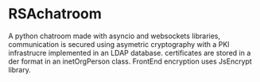 # RSAchatroom
A python chatroom made with asyncio and websockets libraries, communication is secured using asymetric cryptography with a PKI infrastrucre implemented in an LDAP database. certificates are stored in a der format in an inetOrgPerson class. FrontEnd encryption
uses JsEncrypt library.
